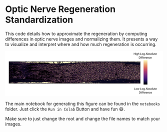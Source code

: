 # Optic Nerve Regeneration Standardization

This code details how to approximate the regeneration by computing differences in optic nerve images and normalizing them. It presents a way to visualize and interpret where and how much regeneration is occurring.


![png](imgs/cover-diff-img.png)

The main notebook for generating this figure can be found in the `notebooks` folder. Just click the `Run in Colab` Button and have fun 😄. 

Make sure to just change the root and change the file names to match your images.
